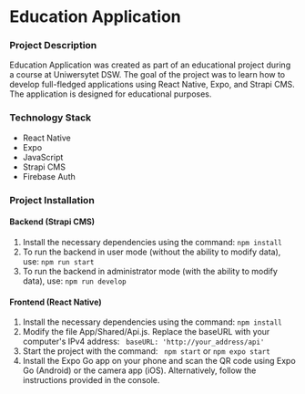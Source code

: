 # Education Application


### Project Description

Education Application was created as part of an educational project during a course at Uniwersytet DSW. The goal of the project was to learn how to develop full-fledged applications using React Native, Expo, and Strapi CMS. The application is designed for educational purposes.

### Technology Stack

 + React Native
 + Expo
 + JavaScript
 + Strapi CMS
 + Firebase Auth


### Project Installation

#### Backend (Strapi CMS)

1.  Install the necessary dependencies using the command:
    `npm install`
2.  To run the backend in user mode (without the ability to modify data), use:
    `npm run start`
3.  To run the backend in administrator mode (with the ability to modify data), use:
    `npm run develop`

#### Frontend (React Native)

1.  Install the necessary dependencies using the command:
    `npm install`
2.  Modify the file App/Shared/Api.js. Replace the baseURL with your computer's IPv4 address:
   ` baseURL: 'http://your_address/api'`
3.  Start the project with the command:
   ` npm start` or `npm expo start`
4.  Install the Expo Go app on your phone and scan the QR code using Expo Go (Android) or the camera app (iOS).
    Alternatively, follow the instructions provided in the console.